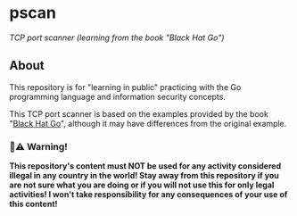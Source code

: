 # pscan
_TCP port scanner (learning from the book "Black Hat Go")_

## About

This repository is for "learning in public" practicing with the Go programming language and information security concepts.

This TCP port scanner is based on the examples provided by the book "[Black Hat Go](https://nostarch.com/blackhatgo)", although it may have differences from the original example.

### **🚫⚠️  Warning!**

**This repository's content must NOT be used for any activity considered illegal in any country in the world! Stay away from this repository if you are not sure what you are doing or if you will not use this for only legal activities! I won't take responsibility for any consequences of your use of this content!**


